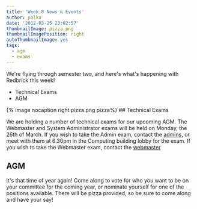 ```yaml
---
title: 'Week 8 News & Events'
author: polka
date: '2012-03-25 23:02:57'
thumbnailImage: pizza.png
thumbnailImagePosition: right
autoThumbnailImage: yes
tags:
  - agm
  - exams
---
```

We're flying through semester two, and here's what's happening with Redbrick this week!

*   Technical Exams
*   AGM

 <!-- more -->
{% image nocaption right pizza.png pizza%} ## Technical Exams

We are holding a number of technical exams for our upcoming AGM. The Webmaster and System Administrator exams will be held on Monday, the 26th of March. If you wish to take the Admin exam, contact the [admins](http://www.redbrick.dcu.ie/about/contact/admins), or meet with them at 6.30pm in the Computing building lobby for the exam. If you wish to take the Webmaster exam, contact the [webmaster](http://www.redbrick.dcu.ie/about/contact/webmaster)

## AGM

It's that time of year again! Come along to vote for who you want to be on your committee for the coming year, or nominate yourself for one of the positions available. There will be pizza provided, so be sure to come along and have your say!
